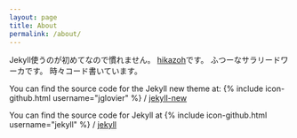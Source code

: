 ```yaml
---
layout: page
title: About
permalink: /about/
---
```


Jekyll使うのが初めてなので慣れません。
[hikazoh](http://hikazoh.tdiary.net/)です。
ふつーなサラリードワーカです。
時々コード書いています。

You can find the source code for the Jekyll new theme at:
{% include icon-github.html username="jglovier" %} /
[jekyll-new](https://github.com/jglovier/jekyll-new)

You can find the source code for Jekyll at
{% include icon-github.html username="jekyll" %} /
[jekyll](https://github.com/jekyll/jekyll)
